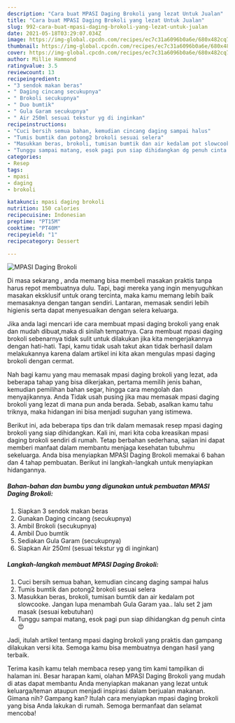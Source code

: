 ```yaml
---
description: "Cara buat MPASI Daging Brokoli yang lezat Untuk Jualan"
title: "Cara buat MPASI Daging Brokoli yang lezat Untuk Jualan"
slug: 992-cara-buat-mpasi-daging-brokoli-yang-lezat-untuk-jualan
date: 2021-05-18T03:29:07.034Z
image: https://img-global.cpcdn.com/recipes/ec7c31a6096b0a6e/680x482cq70/mpasi-daging-brokoli-foto-resep-utama.jpg
thumbnail: https://img-global.cpcdn.com/recipes/ec7c31a6096b0a6e/680x482cq70/mpasi-daging-brokoli-foto-resep-utama.jpg
cover: https://img-global.cpcdn.com/recipes/ec7c31a6096b0a6e/680x482cq70/mpasi-daging-brokoli-foto-resep-utama.jpg
author: Millie Hammond
ratingvalue: 3.5
reviewcount: 13
recipeingredient:
- "3 sendok makan beras"
- " Daging cincang secukupnya"
- " Brokoli secukupnya"
- " Duo bumtik"
- " Gula Garam secukupnya"
- " Air 250ml sesuai tekstur yg di inginkan"
recipeinstructions:
- "Cuci bersih semua bahan, kemudian cincang daging sampai halus"
- "Tumis bumtik dan potong2 brokoli sesuai selera"
- "Masukkan beras, brokoli, tumisan bumtik dan air kedalam pot slowcooke. Jangan lupa menambah Gula Garam yaa.. lalu set 2 jam masak (sesuai kebutuhan)"
- "Tunggu sampai matang, esok pagi pun siap dihidangkan dg penuh cinta 😍"
categories:
- Resep
tags:
- mpasi
- daging
- brokoli

katakunci: mpasi daging brokoli 
nutrition: 150 calories
recipecuisine: Indonesian
preptime: "PT15M"
cooktime: "PT40M"
recipeyield: "1"
recipecategory: Dessert

---
```



![MPASI Daging Brokoli](https://img-global.cpcdn.com/recipes/ec7c31a6096b0a6e/680x482cq70/mpasi-daging-brokoli-foto-resep-utama.jpg)

Di masa  sekarang , anda memang bisa membeli masakan praktis tanpa harus repot membuatnya dulu. Tapi, bagi mereka yang ingin menyuguhkan masakan eksklusif untuk orang tercinta, maka kamu memang lebih baik memasaknya dengan tangan sendiri. Lantaran, memasak sendiri lebih higienis serta dapat menyesuaikan dengan selera keluarga.

Jika anda lagi mencari ide cara membuat mpasi daging brokoli yang enak dan mudah dibuat,maka di sinilah tempatnya. Cara membuat mpasi daging brokoli  sebenarnya tidak sulit untuk dilakukan jika kita mengerjakannya dengan hati-hati. Tapi, kamu tidak usah takut akan tidak berhasil dalam melakukannya 
karena dalam artikel ini kita akan mengulas mpasi daging brokoli dengan cermat.  



Nah bagi kamu yang mau memasak mpasi daging brokoli yang lezat, ada beberapa tahap yang bisa dikerjakan, pertama memilih jenis bahan, kemudian pemilihan bahan segar, hingga cara mengolah dan menyajikannya. Anda Tidak usah pusing jika mau memasak mpasi daging brokoli yang lezat di mana pun anda berada. Sebab, asalkan kamu  tahu triknya, maka hidangan ini bisa menjadi suguhan yang istimewa.

Berikut ini, ada beberapa tips dan trik dalam memasak resep mpasi daging brokoli yang siap dihidangkan. Kali ini, mari kita coba kreasikan mpasi daging brokoli sendiri di rumah. Tetap berbahan sederhana, sajian ini dapat memberi manfaat dalam membantu menjaga kesehatan tubuhmu sekeluarga. Anda bisa menyiapkan MPASI Daging Brokoli memakai 6 bahan dan 4 tahap pembuatan. Berikut ini langkah-langkah untuk menyiapkan hidangannya.

<!--inarticleads1-->

##### Bahan-bahan dan bumbu yang digunakan untuk pembuatan MPASI Daging Brokoli:

1. Siapkan 3 sendok makan beras
1. Gunakan  Daging cincang (secukupnya)
1. Ambil  Brokoli (secukupnya)
1. Ambil  Duo bumtik
1. Sediakan  Gula Garam (secukupnya)
1. Siapkan  Air 250ml (sesuai tekstur yg di inginkan)




<!--inarticleads2-->

##### Langkah-langkah membuat MPASI Daging Brokoli:

1. Cuci bersih semua bahan, kemudian cincang daging sampai halus
1. Tumis bumtik dan potong2 brokoli sesuai selera
1. Masukkan beras, brokoli, tumisan bumtik dan air kedalam pot slowcooke. Jangan lupa menambah Gula Garam yaa.. lalu set 2 jam masak (sesuai kebutuhan)
1. Tunggu sampai matang, esok pagi pun siap dihidangkan dg penuh cinta 😍




Jadi, itulah artikel tentang  mpasi daging brokoli  yang praktis dan gampang dilakukan versi kita. Semoga kamu bisa membuatnya dengan hasil yang terbaik. 

Terima kasih kamu telah membaca resep yang tim kami tampilkan di halaman ini. Besar harapan kami, olahan  MPASI Daging Brokoli yang mudah di atas dapat membantu Anda menyiapkan makanan yang lezat untuk keluarga/teman ataupun menjadi inspirasi dalam berjualan makanan. Gimana nih? Gampang kan? Itulah cara menyiapkan mpasi daging brokoli yang bisa Anda lakukan di rumah. Semoga bermanfaat dan selamat mencoba!

